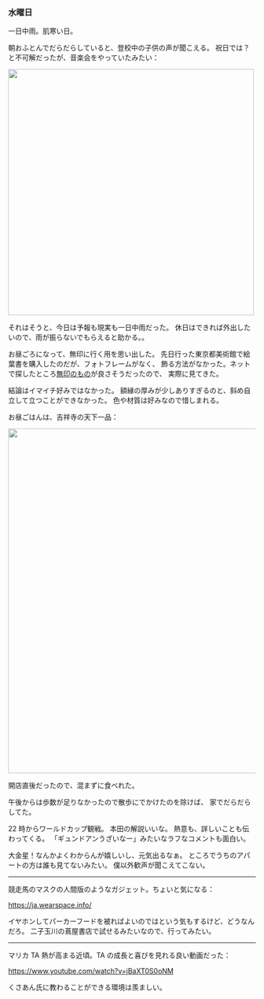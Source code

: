 ### 水曜日

一日中雨。肌寒い日。

朝おふとんでだらだらしていると、登校中の子供の声が聞こえる。
祝日では？と不可解だったが、音楽会をやっていたみたい：

<img src="https://i.imgur.com/yLj0UC7.jpg" width="500">

それはそうと、今日は予報も現実も一日中雨だった。
休日はできれば外出したいので、雨が振らないでもらえると助かる。。

お昼ごろになって、無印に行く用を思い出した。
先日行った東京都美術館で絵葉書を購入したのだが、フォトフレームがなく、
飾る方法がなかった。ネットで探したところ[無印のもの](https://www.muji.com/jp/ja/store/cmdty/detail/4550182914009)が良さそうだったので、
実際に見てきた。

結論はイマイチ好みではなかった。
額縁の厚みが少しありすぎるのと、斜め自立して立つことができなかった。
色や材質は好みなので惜しまれる。

お昼ごはんは、吉祥寺の天下一品：

<img src="https://i.imgur.com/YRHM55Z.jpg" width="700">

開店直後だったので、混まずに食べれた。

午後からは歩数が足りなかったので散歩にでかけたのを除けば、
家でだらだらしてた。

22 時からワールドカップ観戦。
本田の解説いいな。
熱意も、詳しいことも伝わってくる。
「ギュンドアンうざいなー」みたいなラフなコメントも面白い。

大金星！なんかよくわからんが嬉しいし、元気出るなぁ。
ところでうちのアパートの方は誰も見てないみたい。
僕以外歓声が聞こえてこない。

---

競走馬のマスクの人間版のようなガジェット。ちょいと気になる：

https://ja.wearspace.info/

イヤホンしてパーカーフードを被ればよいのではという気もするけど、どうなんだろ。
二子玉川の蔦屋書店で試せるみたいなので、行ってみたい。

---

マリカ TA 熱が高まる近頃。TA の成長と喜びを見れる良い動画だった：

https://www.youtube.com/watch?v=jBaXT0S0oNM

くさあん氏に教わることができる環境は羨ましい。